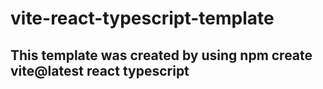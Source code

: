 # vite-react-typescript-template
## This template was created by using npm create vite@latest react typescript
